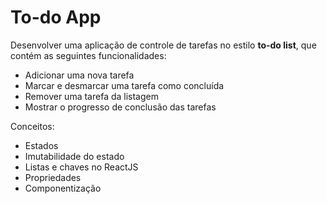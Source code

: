 # To-do App

Desenvolver uma aplicação de controle de tarefas no estilo **to-do list**, que contém as seguintes funcionalidades:

- Adicionar uma nova tarefa
- Marcar e desmarcar uma tarefa como concluída
- Remover uma tarefa da listagem
- Mostrar o progresso de conclusão das tarefas

Conceitos:

- Estados
- Imutabilidade do estado
- Listas e chaves no ReactJS
- Propriedades
- Componentização